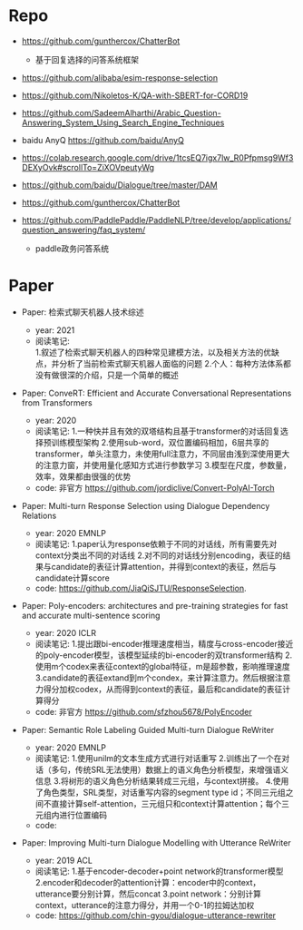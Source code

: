 

# Repo

- https://github.com/gunthercox/ChatterBot
  - 基于回复选择的问答系统框架

- https://github.com/alibaba/esim-response-selection

- https://github.com/Nikoletos-K/QA-with-SBERT-for-CORD19

- https://github.com/SadeemAlharthi/Arabic_Question-Answering_System_Using_Search_Engine_Techniques

- baidu AnyQ https://github.com/baidu/AnyQ

- https://colab.research.google.com/drive/1tcsEQ7igx7lw_R0Pfpmsg9Wf3DEXyOvk#scrollTo=ZiXOVpeutyWg

- https://github.com/baidu/Dialogue/tree/master/DAM

- https://github.com/gunthercox/ChatterBot

- https://github.com/PaddlePaddle/PaddleNLP/tree/develop/applications/question_answering/faq_system/
  - paddle政务问答系统  
  
  
# Paper

- Paper: 检索式聊天机器人技术综述  
  - year: 2021    
  - 阅读笔记:      
    1.叙述了检索式聊天机器人的四种常见建模方法，以及相关方法的优缺点，并分析了当前检索式聊天机器人面临的问题
    2.个人：每种方法体系都没有做很深的介绍，只是一个简单的概述     

- Paper: ConveRT: Efficient and Accurate Conversational Representations from Transformers
  - year: 2020
  - 阅读笔记: 
    1.一种快并且有效的双塔结构且基于transformer的对话回复选择预训练模型架构
    2.使用sub-word，双位置编码相加，6层共享的transformer，单头注意力，未使用full注意力，不同层由浅到深使用更大的注意力窗，并使用量化感知方式进行参数学习
    3.模型在尺度，参数量，效率，效果都由很强的优势
  - code: 非官方 https://github.com/jordiclive/Convert-PolyAI-Torch

- Paper: Multi-turn Response Selection using Dialogue Dependency Relations
  - year: 2020 EMNLP
  - 阅读笔记: 
    1.paper认为response依赖于不同的对话线，所有需要先对context分类出不同的对话线
    2.对不同的对话线分别encoding，表征的结果与candidate的表征计算attention，并得到context的表征，然后与candidate计算score
  - code: https://github.com/JiaQiSJTU/ResponseSelection.

- Paper: Poly-encoders: architectures and pre-training strategies for fast and accurate multi-sentence scoring
  - year: 2020 ICLR
  - 阅读笔记: 
    1.提出跟bi-encoder推理速度相当，精度与cross-encoder接近的poly-encoder模型，该模型延续的bi-encoder的双transformer结构
    2.使用m个codex来表征context的global特征，m是超参数，影响推理速度
    3.candidate的表征extand到m个condex，来计算注意力。然后根据注意力得分加权codex，从而得到context的表征，最后和candidate的表征计算得分
  - code: 非官方 https://github.com/sfzhou5678/PolyEncoder
  
- Paper: Semantic Role Labeling Guided Multi-turn Dialogue ReWriter
  - year: 2020 EMNLP
  - 阅读笔记: 
    1.使用unilm的文本生成方式进行对话重写
    2.训练出了一个在对话（多句，传统SRL无法使用）数据上的语义角色分析模型，来增强语义信息
    3.将树形的语义角色分析结果转成三元组，与context拼接。
    4.使用了角色类型，SRL类型，对话重写内容的segment type id；不同三元组之间不直接计算self-attention，三元组只和context计算attention；每个三元组内进行位置编码
  - code: 
  
- Paper: Improving Multi-turn Dialogue Modelling with Utterance ReWriter
  - year: 2019 ACL
  - 阅读笔记: 
    1.基于encoder-decoder+point network的transformer模型
    2.encoder和decoder的attention计算：encoder中的context，utterance要分别计算，然后concat
    3.point network：分别计算context，utterance的注意力得分，并用一个0-1的拉姆达加权
  - code: https://github.com/chin-gyou/dialogue-utterance-rewriter